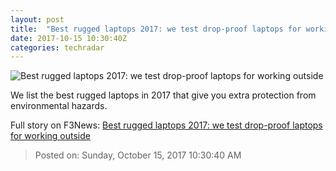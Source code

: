 ```yaml
---
layout: post
title:  "Best rugged laptops 2017: we test drop-proof laptops for working outside"
date: 2017-10-15 10:30:40Z
categories: techradar
---
```


![Best rugged laptops 2017: we test drop-proof laptops for working outside](http://cdn.mos.cms.futurecdn.net/2x4bokxpoMKqhJDLmK2qpi-1200-80.jpg)

We list the best rugged laptops in 2017 that give you extra protection from environmental hazards.


Full story on F3News: [Best rugged laptops 2017: we test drop-proof laptops for working outside](http://www.f3nws.com/n/AvZYcE)

> Posted on: Sunday, October 15, 2017 10:30:40 AM
